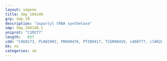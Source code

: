 ```yaml
---
layout: smgene
title: Smp_194140
grp: Smp_19
description: "aspartyl tRNA synthetase"
smp: Smp_194140.1
uniprot: "C1M2T7"
length:   657
cdd: "COG0173, PLN02903, PRK00476, PTZ00417, TIGR00459, cd00777, cl00268, pfam00152"
kk: ns
categories: sm
---
```

